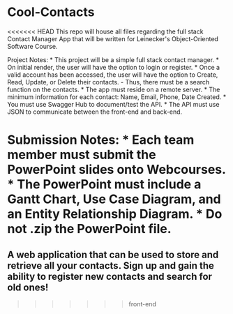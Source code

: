# Cool-Contacts
<<<<<<< HEAD
This repo will house all files regarding the full stack Contact Manager App that will be written for Leinecker's Object-Oriented Software Course.

Project Notes:
    * This project will be a simple full stack contact manager.
    * On initial render, the user will have the option to login or register.
    * Once a valid account has been accessed, the user will have the option to
      Create, Read, Update, or Delete their contacts.
        - Thus, there must be a search function on the contacts.
    * The app must reside on a remote server.
    * The minimum information for each contact: Name, Email, Phone, Date Created.
    * You must use Swagger Hub to document/test the API.
    * The API must use JSON to communicate between the front-end and back-end.

Submission Notes:
    * Each team member must submit the PowerPoint slides onto Webcourses.
    * The PowerPoint must include a Gantt Chart, Use Case Diagram, and
      an Entity Relationship Diagram.
    * Do not .zip the PowerPoint file.
=======
A web application that can be used to store and retrieve all your contacts.
Sign up and gain the ability to register new contacts and search for old ones!
---
>>>>>>> front-end
